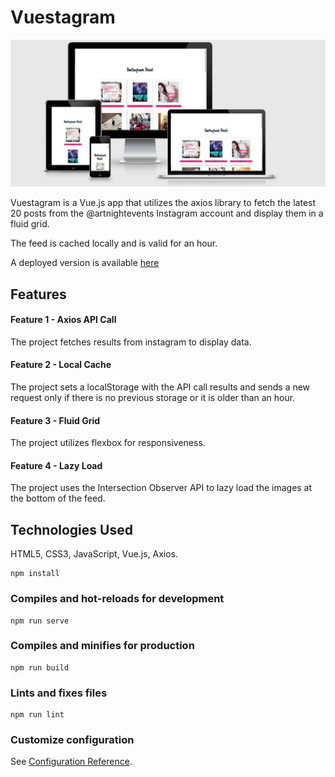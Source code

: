 # Vuestagram

![demo-image](https://github.com/synnea/Vuestagram/blob/master/public/demo.JPG)


Vuestagram is a Vue.js app that utilizes the axios library to fetch the latest 20 posts from the @artnightevents Instagram account and display them in a fluid grid.

The feed is cached locally and is valid for an hour.

A deployed version is available [here](https://synnea.github.io/Vuestagram/)

## Features 

#### Feature 1 - Axios API Call
The project fetches results from instagram to display data.

#### Feature 2 - Local Cache
The project sets a localStorage with the API call results and sends a new request only if there is no previous storage or it is older than an hour.

#### Feature 3 - Fluid Grid
The project utilizes flexbox for responsiveness.

#### Feature 4 - Lazy Load
The project uses the Intersection Observer API to lazy load the images at the bottom of the feed.

## Technologies Used

HTML5, CSS3, JavaScript, Vue.js, Axios.

```
npm install
```

### Compiles and hot-reloads for development
```
npm run serve
```

### Compiles and minifies for production
```
npm run build
```

### Lints and fixes files
```
npm run lint
```

### Customize configuration
See [Configuration Reference](https://cli.vuejs.org/config/).
